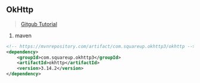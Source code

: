 ## OkHttp
> [Gitgub Tutorial](https://github.com/square/okhttp/blob/master/RECIPES.md)
1. maven
```xml
<!-- https://mvnrepository.com/artifact/com.squareup.okhttp3/okhttp -->
<dependency>
    <groupId>com.squareup.okhttp3</groupId>
    <artifactId>okhttp</artifactId>
    <version>3.14.2</version>
</dependency>
```